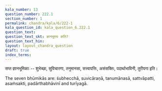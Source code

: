 ```yaml
---
kala_number: 13
question_number: 222.1
section_number: 1
permalink: chandra/kala/6/222-1
kala_question_id: kala_question_6.222.1
question_text: 
question_text_skt: ज्ञानभूमयः कति?
question_text_hin: 
layout: layout_chandra_question
draft: true
index_terms:
---
```


<!-- skt-start -->
सप्त ज्ञानभूमिकाः -- शुभेच्छा, सुविचारणा, तनुमानसा, सत्त्वापत्तिः, असंसक्तिः, पदार्थाभाविनी, तुरीयगा इति।
<!-- skt-end -->

<!-- eng-start -->
The seven bhūmikās are: śubhecchā, suvicāraṇā, tanumānasā, 
sattvāpatti, asaṁsakti, padārthabhāvinī and turīyagā.
<!-- eng-end -->

